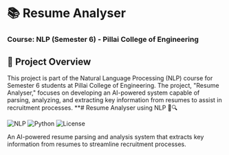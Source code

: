 # 📚 Resume Analyser

### Course: NLP (Semester 6) - Pillai College of Engineering

## 📖 Project Overview
This project is part of the Natural Language Processing (NLP) course for Semester 6 students at Pillai College of Engineering. The project, "Resume Analyser," focuses on developing an AI-powered system capable of parsing, analyzing, and extracting key information from resumes to assist in recruitment processes.
**# Resume Analyser using NLP 📄🔍

![NLP](https://img.shields.io/badge/Natural%20Language%20Processing-Project-blue)
![Python](https://img.shields.io/badge/Python-3.8%2B-green)
![License](https://img.shields.io/badge/License-MIT-yellow)

An AI-powered resume parsing and analysis system that extracts key information from resumes to streamline recruitment processes.
